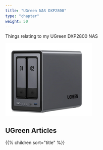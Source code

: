```yaml
---
title: "UGreen NAS DXP2800"
type: "chapter"
weight: 50
---
```


Things relating to my UGreen DXP2800 NAS

![The Ugreen DXP 2800](image-2.png)

## UGreen Articles

{{% children sort="title" %}}
